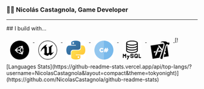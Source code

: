### 👋🏽 Nicolás Castagnola, Game Developer
<hr>
## I build with...
<p>
  <a href="https://unity.com/">
    <img src="https://github.com/NicolasCastagnola/NicolasCastagnola/blob/main/Resources/unity.svg" alt="Unity" width="50" height="50" style="vertical-align:top; margin:10px">
  </a>  
  <a href="https://www.unrealengine.com/en-US">
    <img src="https://github.com/NicolasCastagnola/NicolasCastagnola/blob/main/Resources/unreal.svg" alt="Unreal Engine" width="50" height="50" style="vertical-align:top;margin:10px">
  </a>
  <a href="https://www.python.org/">
    <img src="https://github.com/NicolasCastagnola/NicolasCastagnola/blob/main/Resources/python1.svg" alt="Python" width="50" height="50" style="vertical-align:top;margin:10px">
  </a>
    <a href="https://docs.microsoft.com/en-us/dotnet/csharp/">
    <img src="https://github.com/NicolasCastagnola/NicolasCastagnola/blob/main/Resources/csharp.svg" alt="C Sharp" width="50" height="50" style="vertical-align:top;margin:10px">
  </a>
    <a href="https://www.mysql.com/">
    <img src="https://github.com/NicolasCastagnola/NicolasCastagnola/blob/main/Resources/mysql1.svg" alt="MySql" width="50" height="50" style="vertical-align:top;margin:10px">
  </a>
    <a href="https://developer.apple.com/xcode/">
    <img src="https://github.com/NicolasCastagnola/NicolasCastagnola/blob/main/Resources/xcode.svg" alt="XCode" width="50" height="50" style="vertical-align:top;margin:10px">
  </a>
  </a>
  [![Languages Stats](https://github-readme-stats.vercel.app/api/top-langs/?username=NicolasCastagnola&layout=compact&theme=tokyonight)](https://github.com/NicolasCastagnola/github-readme-stats)
  </a>
</p>

